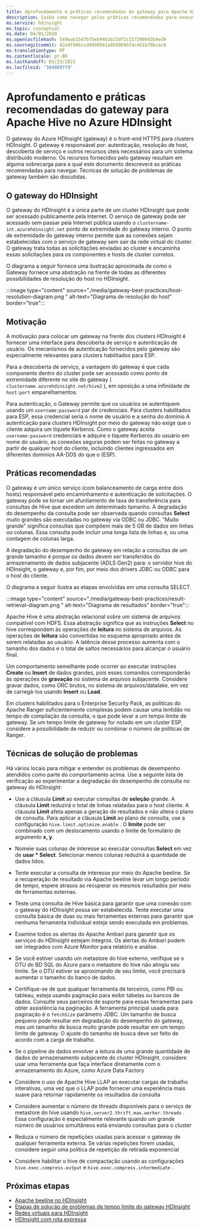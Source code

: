 ```yaml
---
title: Aprofundamento e práticas recomendadas do gateway para Apache Hive no Azure HDInsight
description: Saiba como navegar pelas práticas recomendadas para executar consultas de Hive no gateway do Azure HDInsight
ms.service: hdinsight
ms.topic: conceptual
ms.date: 04/01/2020
ms.openlocfilehash: 549eab1547b75eb9461b23df2c157290943b4ed9
ms.sourcegitcommit: 42e4f986ccd4090581a059969b74c461b70bcac0
ms.translationtype: MT
ms.contentlocale: pt-BR
ms.lasthandoff: 03/23/2021
ms.locfileid: "104869779"
---
```

# <a name="gateway-deep-dive-and-best-practices-for-apache-hive-in-azure-hdinsight"></a>Aprofundamento e práticas recomendadas do gateway para Apache Hive no Azure HDInsight

O gateway do Azure HDInsight (gateway) é o front-end HTTPS para clusters HDInsight. O gateway é responsável por: autenticação, resolução de host, descoberta de serviço e outros recursos úteis necessários para um sistema distribuído moderno. Os recursos fornecidos pelo gateway resultam em alguma sobrecarga para a qual este documento descreverá as práticas recomendadas para navegar. Técnicas de solução de problemas de gateway também são discutidas.

## <a name="the-hdinsight-gateway"></a>O gateway do HDInsight

O gateway do HDInsight é a única parte de um cluster HDInsight que pode ser acessado publicamente pela Internet. O serviço de gateway pode ser acessado sem passar pela Internet pública usando o `clustername-int.azurehdinsight.net` ponto de extremidade do gateway interno. O ponto de extremidade do gateway interno permite que as conexões sejam estabelecidas com o serviço de gateway sem sair da rede virtual do cluster. O gateway trata todas as solicitações enviadas ao cluster e encaminha essas solicitações para os componentes e hosts de cluster corretos.

O diagrama a seguir fornece uma ilustração aproximada de como o Gateway fornece uma abstração na frente de todas as diferentes possibilidades de resolução do host no HDInsight.

:::image type="content" source="./media/gateway-best-practices/host-resolution-diagram.png " alt-text="Diagrama de resolução do host" border="true":::

## <a name="motivation"></a>Motivação

A motivação para colocar um gateway na frente dos clusters HDInsight é fornecer uma interface para descoberta de serviço e autenticação de usuário. Os mecanismos de autenticação fornecidos pelo gateway são especialmente relevantes para clusters habilitados para ESP.

Para a descoberta de serviço, a vantagem do gateway é que cada componente dentro do cluster pode ser acessado como ponto de extremidade diferente no site do gateway ( `clustername.azurehdinsight.net/hive2` ), em oposição a uma infinidade de `host:port` emparelhamentos.

Para autenticação, o Gateway permite que os usuários se autentiquem usando um `username:password` par de credenciais. Para clusters habilitados para ESP, essa credencial seria o nome de usuário e a senha do domínio A autenticação para clusters HDInsight por meio do gateway não exige que o cliente adquira um tíquete Kerberos. Como o gateway aceita `username:password` credenciais e adquire o tíquete Kerberos do usuário em nome do usuário, as conexões seguras podem ser feitas no gateway a partir de qualquer host do cliente, incluindo clientes ingressados em diferentes domínios AA-DDS do que o (ESP).

## <a name="best-practices"></a>Práticas recomendadas

O gateway é um único serviço (com balanceamento de carga entre dois hosts) responsável pelo encaminhamento e autenticação de solicitações. O gateway pode se tornar um afunilamento de taxa de transferência para consultas de Hive que excedem um determinado tamanho. A degradação do desempenho da consulta pode ser observada quando consultas **Select** muito grandes são executadas no gateway via ODBC ou JDBC. "Muito grande" significa consultas que compõem mais de 5 GB de dados em linhas ou colunas. Essa consulta pode incluir uma longa lista de linhas e, ou uma contagem de colunas larga.

A degradação do desempenho do gateway em relação a consultas de um grande tamanho é porque os dados devem ser transferidos do armazenamento de dados subjacente (ADLS Gen2) para: o servidor hive do HDInsight, o gateway e, por fim, por meio dos drivers JDBC ou ODBC para o host do cliente.

O diagrama a seguir ilustra as etapas envolvidas em uma consulta SELECT.

:::image type="content" source="./media/gateway-best-practices/result-retrieval-diagram.png " alt-text="Diagrama de resultados" border="true":::

Apache Hive é uma abstração relacional sobre um sistema de arquivos compatível com HDFS. Essa abstração significa que as instruções **Select** no hive correspondem às operações de **leitura** no sistema de arquivos. As operações de **leitura** são convertidas no esquema apropriado antes de serem relatadas ao usuário. A latência desse processo aumenta com o tamanho dos dados e o total de saltos necessários para alcançar o usuário final.

Um comportamento semelhante pode ocorrer ao executar instruções **Create** ou **Insert** de dados grandes, pois esses comandos corresponderão às operações de **gravação** no sistema de arquivos subjacente. Considere gravar dados, como ORC brutos, no sistema de arquivos/datalake, em vez de carregá-los usando **Insert** ou **Load**.

Em clusters habilitados para o Enterprise Security Pack, as políticas do Apache Ranger suficientemente complexas podem causar uma lentidão no tempo de compilação da consulta, o que pode levar a um tempo limite de gateway. Se um tempo limite de gateway for notado em um cluster ESP, considere a possibilidade de reduzir ou combinar o número de políticas de Ranger.

## <a name="troubleshooting-techniques"></a>Técnicas de solução de problemas

Há vários locais para mitigar e entender os problemas de desempenho atendidos como parte do comportamento acima. Use a seguinte lista de verificação ao experimentar a degradação do desempenho de consulta no gateway do HDInsight:

* Use a cláusula **Limit** ao executar consultas de **seleção** grande. A cláusula **Limit** reduzirá o total de linhas relatadas para o host cliente. A cláusula **Limit** afeta apenas a geração de resultados e não altera o plano de consulta. Para aplicar a cláusula **Limit** ao plano de consulta, use a configuração `hive.limit.optimize.enable` . O **limite** pode ser combinado com um deslocamento usando o limite de formulário de argumento **x, y**.

* Nomeie suas colunas de interesse ao executar consultas **Select** em vez de **usar \* Select**. Selecionar menos colunas reduzirá a quantidade de dados lidos.

* Tente executar a consulta de interesse por meio do Apache beeline. Se a recuperação de resultado via Apache beeline levar um longo período de tempo, espere atrasos ao recuperar os mesmos resultados por meio de ferramentas externas.

* Teste uma consulta de Hive básica para garantir que uma conexão com o gateway do HDInsight possa ser estabelecida. Tente executar uma consulta básica de duas ou mais ferramentas externas para garantir que nenhuma ferramenta individual esteja sendo executada em problemas.

* Examine todos os alertas do Apache Ambari para garantir que os serviços do HDInsight estejam íntegros. Os alertas do Ambari podem ser integrados com Azure Monitor para relatório e análise.

* Se você estiver usando um metastore do hive externo, verifique se o DTU do BD SQL do Azure para o metastore do hive não atingiu seu limite. Se o DTU estiver se aproximando de seu limite, você precisará aumentar o tamanho do banco de dados.

* Certifique-se de que qualquer ferramenta de terceiros, como PBI ou tableau, esteja usando paginação para exibir tabelas ou bancos de dados. Consulte seus parceiros de suporte para essas ferramentas para obter assistência na paginação. A ferramenta principal usada para paginação é o `fetchSize` parâmetro JDBC. Um tamanho de busca pequeno pode resultar em degradação do desempenho do gateway, mas um tamanho de busca muito grande pode resultar em um tempo limite de gateway. O ajuste do tamanho de busca deve ser feito de acordo com a carga de trabalho.

* Se o pipeline de dados envolver a leitura de uma grande quantidade de dados do armazenamento subjacente do cluster HDInsight, considere usar uma ferramenta que faça interface diretamente com o armazenamento do Azure, como Azure Data Factory

* Considere o uso de Apache Hive LLAP ao executar cargas de trabalho interativas, uma vez que o LLAP pode fornecer uma experiência mais suave para retornar rapidamente os resultados da consulta

* Considere aumentar o número de threads disponíveis para o serviço de metastore do hive usando `hive.server2.thrift.max.worker.threads` . Essa configuração é especialmente relevante quando um grande número de usuários simultâneos está enviando consultas para o cluster

* Reduza o número de repetições usadas para acessar o gateway de qualquer ferramenta externa. Se várias repetições forem usadas, considere seguir uma política de repetição de retirada exponencial

* Considere habilitar o hive de compactação usando as configurações `hive.exec.compress.output` e `hive.exec.compress.intermediate` .

## <a name="next-steps"></a>Próximas etapas

* [Apache beeline no HDInsight](../hadoop/apache-hadoop-use-hive-beeline.md)
* [Etapas de solução de problemas de tempo limite do gateway HDInsight](./troubleshoot-gateway-timeout.md)
* [Redes virtuais para HDInsight](../hdinsight-plan-virtual-network-deployment.md)
* [HDInsight com rota expressa](../connect-on-premises-network.md)